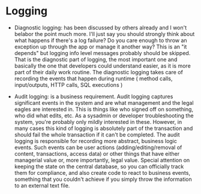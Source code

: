 Logging
=======


* Diagnostic logging: has been discussed by others already and I won't belabor the point much more. I'll just say you should strongly think about what happens if there's a log failure? Do you care enough to throw an exception up through the app or manage it another way? This is an "it depends" but logging info level messages probably should be skipped. That is the diagnostic part of logging, the most important one and basically the one that developers could understand easier, as it is more part of their daily work routine. The diagnostic logging takes care of recording the events that happen during runtime ( method calls, input/outputs, HTTP calls, SQL executions )

* Audit logging: is a business requirement. Audit logging captures significant events in the system and are what management and the legal eagles are interested in. This is things like who signed off on something, who did what edits, etc. As a sysadmin or developer troubleshooting the system, you're probably only mildly interested in these. However, in many cases this kind of logging is absolutely part of the transaction and should fail the whole transaction if it can't be completed. The audit logging is responsible for recording more abstract, business logic events. Such events can be user actions (adding/editing/removal of content, transactions, access data) or other things that have either managerial value or, more importantly, legal value. Special attention on keeping the state on the central database, so you can officially track them for compliance, and also create code to react to business events, something that you couldn't achieve if you simply throw the information to an external text file.

